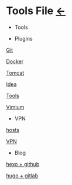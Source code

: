# Tools File [←](../index.md)

- Tools

[]()

- Plugins

[Git](Git.txt)

[Docker](Docker.md)

[Tomcat](Tomcat.txt)

[Idea](Idea.txt)

[Tools](Tools.txt)

[Vimium](Vimium.txt)

- VPN

[hosts](hosts)

[VPN](VPN.md)

- Blog

[hexo + github](https://raw.githubusercontent.com/AmbroseRen/test/master/Doc/Tools/hexo.bat)

[hugo + gitlab](hugo.md)

[]()
